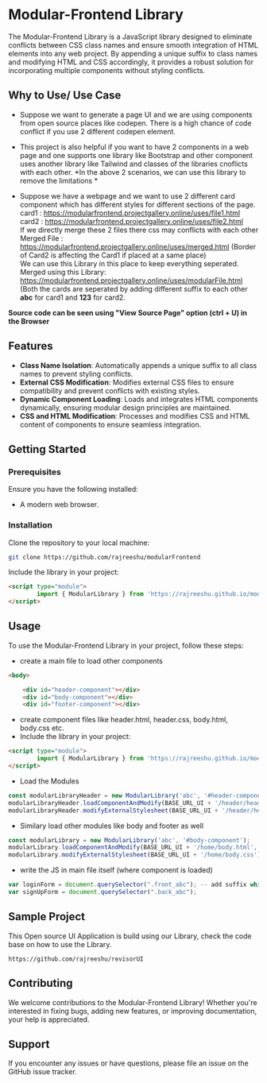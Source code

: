 # Modular-Frontend Library

The Modular-Frontend Library is a JavaScript library designed to eliminate conflicts between CSS class names and ensure smooth integration of HTML elements into any web project. By appending a unique suffix to class names and modifying HTML and CSS accordingly, it provides a robust solution for incorporating multiple components without styling conflicts.

## Why to Use/ Use Case
- Suppose we want to generate a page UI and we are using components from open source places like codepen. There is a high chance of code conflict if you use 2 different codepen element.
- This project is also helpful if you want to have 2 components in a web page and one supports one library like Bootstrap and other component uses another library like Tailwind and classes of the libraries cnoflicts with each other.
*In the above 2 scenarios, we can use this library to remove the limitations *

- Suppose we have a webpage and we want to use 2 different card component which has different styles for different  sections of the page.
card1 : https://modularfrontend.projectgallery.online/uses/file1.html <br>
card2 : https://modularfrontend.projectgallery.online/uses/file2.html <br>
If we directly merge these 2 files there css may conflicts with each other <br>
Merged File : https://modularfrontend.projectgallery.online/uses/merged.html (Border of Card2 is affecting the Card1 if placed at a same place)<br>
We can use this Library in this place to keep everything seperated.
Merged using this Library: https://modularfrontend.projectgallery.online/uses/modularFile.html (Both the cards are seperated by adding different suffix to each other **abc** for card1 and  **123**  for card2.

**Source code can be seen using "View Source Page" option (ctrl + U) in the Browser**

## Features

- **Class Name Isolation**: Automatically appends a unique suffix to all class names to prevent styling conflicts.
- **External CSS Modification**: Modifies external CSS files to ensure compatibility and prevent conflicts with existing styles.
- **Dynamic Component Loading**: Loads and integrates HTML components dynamically, ensuring modular design principles are maintained.
- **CSS and HTML Modification**: Processes and modifies CSS and HTML content of components to ensure seamless integration.

## Getting Started

### Prerequisites

Ensure you have the following installed:
- A modern web browser.

### Installation

Clone the repository to your local machine:

```bash
git clone https://github.com/rajreeshu/modularFrontend
```
Include the library in your project:
```html
<script type="module">
        import { ModularLibrary } from 'https://rajreeshu.github.io/modularFrontend/ModularLibrary.js';
</script>
```
## Usage
To use the Modular-Frontend Library in your project, follow these steps:

* create a main file to load other components 
```html
<body>

    <div id="header-component"></div>
    <div id="body-component"></div>
    <div id="footer-component"></div>
```
* create component files like header.html, header.css, body.html, body.css etc.
* Include the library in your project:
```html
<script type="module">
        import { ModularLibrary } from 'https://rajreeshu.github.io/modularFrontend/ModularLibrary.js';
</script>
```
* Load the Modules
```js
const modularLibraryHeader = new ModularLibrary('abc', '#header-component');
modularLibraryHeader.loadComponentAndModify(BASE_URL_UI + '/header/header.html', afterLoadingHeader);        modularLibraryHeader.modifyExternalStylesheet('https://stackpath.bootstrapcdn.com/bootstrap/4.3.1/css/bootstrap.min.css'); // We are using Bootstrap for headers
modularLibraryHeader.modifyExternalStylesheet(BASE_URL_UI + '/header/header.css'); //custom CSS file
  ```
* Similary load other modules like body and footer as well
```js
const modularLibrary = new ModularLibrary('abc', '#body-component');
modularLibrary.loadComponentAndModify(BASE_URL_UI + '/home/body.html', afterLoadingBody);
modularLibrary.modifyExternalStylesheet(BASE_URL_UI + '/home/body.css');
```
* write the JS in main file itself (where component is loaded)
```js
var loginForm = document.querySelector(".front_abc"); -- add suffix while targeting the Class of the component because it already got modified using our Library
var signUpForm = document.querySelector(".back_abc");
```
## Sample Project
This Open source UI Application is build using our Library, check the code base on how to use the Library.
```
https://github.com/rajreeshu/revisorUI
```

## Contributing
We welcome contributions to the Modular-Frontend Library! Whether you're interested in fixing bugs, adding new features, or improving documentation, your help is appreciated.

## Support
If you encounter any issues or have questions, please file an issue on the GitHub issue tracker.
